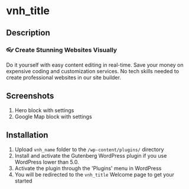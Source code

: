 # vnh_title #

## Description ##

### 👓 Create Stunning Websites Visually ###

Do it yourself with easy content editing in real-time. Save your money on expensive coding and customization services. No tech skills needed to create professional websites in our site builder.

## Screenshots ##

1. Hero block with settings
2. Google Map block with settings

## Installation ##

1. Upload `vnh_name` folder to the `/wp-content/plugins/` directory
2. Install and activate the Gutenberg WordPress plugin if you use WordPress lower than 5.0.
3. Activate the plugin through the 'Plugins' menu in WordPress
4. You will be redirected to the `vnh_title` Welcome page to get your started

